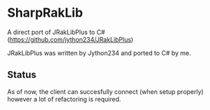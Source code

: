 # SharpRakLib
A direct port of JRakLibPlus to C# (https://github.com/jython234/JRakLibPlus)

JRakLibPlus was written by Jython234 and ported to C# by me.

## Status
As of now, the client can succesfully connect (when setup properly) however a lot of refactoring is required.
